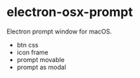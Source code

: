 # electron-osx-prompt
Electron prompt window for macOS.

- btn css
- icon frame
- prompt movable
- prompt as modal
